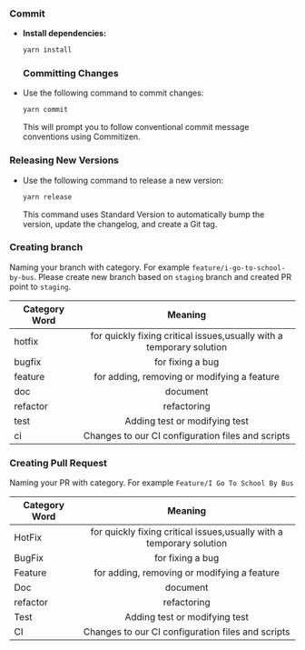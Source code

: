 ### Commit

- **Install dependencies:**

  ```bash
  yarn install
  ```

  ### Committing Changes

- Use the following command to commit changes:

  ```bash
  yarn commit
  ```

  This will prompt you to follow conventional commit message conventions using Commitizen.

### Releasing New Versions

- Use the following command to release a new version:

  ```bash
  yarn release
  ```

  This command uses Standard Version to automatically bump the version, update the changelog, and create a Git tag.

### Creating branch

Naming your branch with category. For example `feature/i-go-to-school-by-bus`. Please create new branch based on `staging` branch and created PR point to `staging`.

| Category Word |                               Meaning                                |
| ------------- | :------------------------------------------------------------------: |
| hotfix        | for quickly fixing critical issues,usually with a temporary solution |
| bugfix        |                           for fixing a bug                           |
| feature       |             for adding, removing or modifying a feature              |
| doc           |                               document                               |
| refactor      |                             refactoring                              |
| test          |                    Adding test or modifying test                     |
| ci            |          Changes to our CI configuration files and scripts           |

### Creating Pull Request

Naming your PR with category. For example `Feature/I Go To School By Bus`

| Category Word |                               Meaning                                |
| ------------- | :------------------------------------------------------------------: |
| HotFix        | for quickly fixing critical issues,usually with a temporary solution |
| BugFix        |                           for fixing a bug                           |
| Feature       |             for adding, removing or modifying a feature              |
| Doc           |                               document                               |
| refactor      |                             refactoring                              |
| Test          |                    Adding test or modifying test                     |
| CI            |          Changes to our CI configuration files and scripts           |
